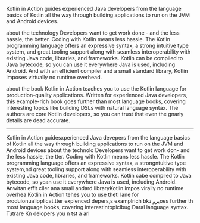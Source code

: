 Kotlin in Action guides experienced Java developers from the language basics of Kotlin all the way through building applications to run on the JVM and Android devices.

about the technology
Developers want to get work done - and the less hassle, the better. Coding with Kotlin means less hassle. The Kotlin programming language offers an expressive syntax, a strong intuitive type system, and great tooling support along with seamless interoperability with existing Java code, libraries, and frameworks. Kotlin can be compiled to Java bytecode, so you can use it everywhere Java is used, including Android. And with an efficient compiler and a small standard library, Kotlin imposes virtually no runtime overhead.

about the book
Kotlin in Action teaches you to use the Kotlin language for production-quality applications. Written for experienced Java developers, this example-rich book goes further than most language books, covering interesting topics like building DSLs with natural language syntax. The authors are core Kotlin developers, so you can trust that even the gnarly details are dead accurate.







-----------




Kotlin in Action guidesxperienced Java devepers from the language basics of Kotlin all the way through building applications to run on the JVM and Android devices
about the technolo
Developers want to get work don- and the less hassle, the tter. Coding with Kotlin means less hassle. The Kotlin programming language offers an expressive syntax, a strongntuitive type system,nd great tooling support along with seamless interoperability with existing Java code, libraries, and frameworks. Kotlin cabe compiled to Java bytecode, so ycan use it everywhere Java is used, including Android. Anwitan effit ciler ana small andard libraryKotlin impos virally no runtime overhea
Kotlin in Action tehes you to use thetl lane for produionualipplicat.tter expienced  depers,s examplrich bkبرو دoes further th most language books, covering interestintopiclbug Daral language syntax. Tutrare  Kn delopers you n tst a arl
